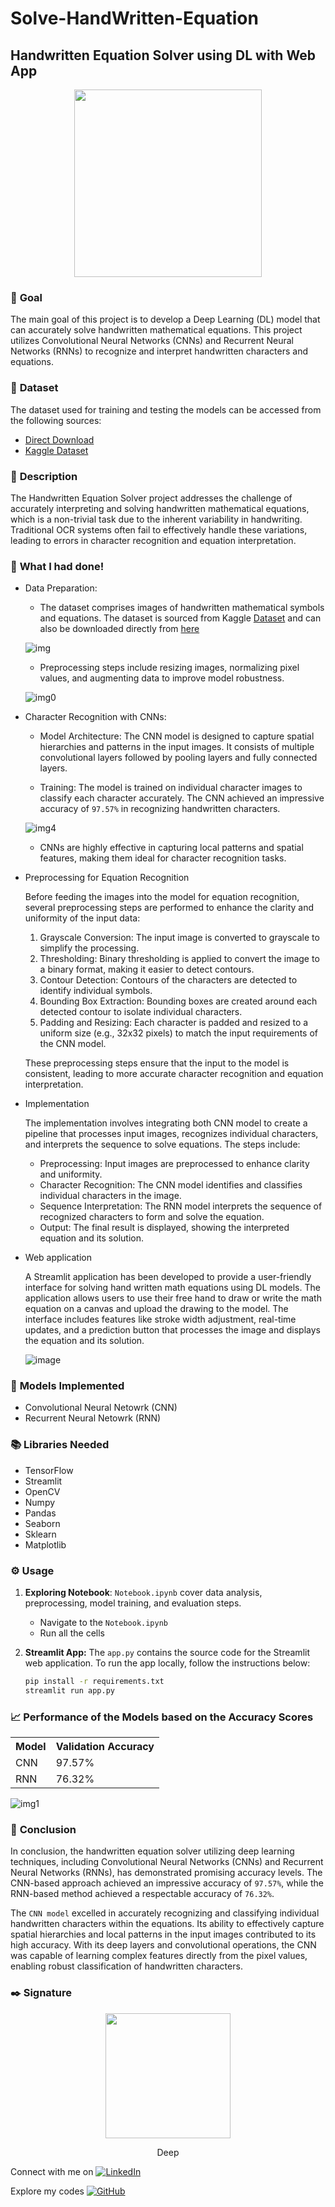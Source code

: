 # Solve-HandWritten-Equation
## Handwritten Equation Solver using DL with Web App

<p align="center">
<img src="https://github.com/abhisheks008/DL-Simplified/assets/103712713/98412d7d-f0e7-4e87-bfa5-d3d401736d1d" width=300 height=300/>
</p>

### 🎯 **Goal**

The main goal of this project is to develop a Deep Learning (DL) model that can accurately solve handwritten mathematical equations. This project utilizes Convolutional Neural Networks (CNNs) and Recurrent Neural Networks (RNNs) to recognize and interpret handwritten characters and equations.

### 🧵 **Dataset**

The dataset used for training and testing the models can be accessed from the following sources:
- [Direct Download](https://cainvas-static.s3.amazonaws.com/media/user_data/Yuvnish17/data.zip)
- [Kaggle Dataset](https://www.kaggle.com/datasets/xainano/handwrittenmathsymbols/data) 


### 🧾 **Description**

The Handwritten Equation Solver project addresses the challenge of accurately interpreting and solving handwritten mathematical equations, which is a non-trivial task due to the inherent variability in handwriting. Traditional OCR systems often fail to effectively handle these variations, leading to errors in character recognition and equation interpretation.


### 🧮 **What I had done!**

- Data Preparation:

    - The dataset comprises images of handwritten mathematical symbols and equations. The dataset is sourced from Kaggle [Dataset](https://www.kaggle.com/datasets/xainano/handwrittenmathsymbols/data) and can also be downloaded directly from [here](https://cainvas-static.s3.amazonaws.com/media/user_data/Yuvnish17/data.zip)

    ![img](https://github.com/abhisheks008/DL-Simplified/assets/103712713/3cebe29a-4626-49dc-8ef8-c1376078d038)

    - Preprocessing steps include resizing images, normalizing pixel values, and augmenting data to improve model robustness.

    ![img0](https://github.com/abhisheks008/DL-Simplified/assets/103712713/befbdbde-9f56-4d04-bed3-d6775ee1c49f)



- Character Recognition with CNNs:

    - Model Architecture: The CNN model is designed to capture spatial hierarchies and patterns in the input images. It consists of multiple convolutional layers followed by pooling layers and fully connected layers.

   
    - Training: The model is trained on individual character images to classify each character accurately. The CNN achieved an impressive accuracy of `97.57%` in recognizing handwritten characters.

    ![img4](https://github.com/abhisheks008/DL-Simplified/assets/103712713/f8b129c6-df32-4071-8c65-4879dd7c66e1)

    
    - CNNs are highly effective in capturing local patterns and spatial features, making them ideal for character recognition tasks.

- Preprocessing for Equation Recognition

  Before feeding the images into the model for equation recognition, several preprocessing steps are performed to enhance the clarity and uniformity of the input data:

  1. Grayscale Conversion: The input image is converted to grayscale to simplify the processing.
  2. Thresholding: Binary thresholding is applied to convert the image to a binary format, making it easier to detect contours.
  3. Contour Detection: Contours of the characters are detected to identify individual symbols.
  4. Bounding Box Extraction: Bounding boxes are created around each detected contour to isolate individual characters.
  4. Padding and Resizing: Each character is padded and resized to a uniform size (e.g., 32x32 pixels) to match the input requirements of the CNN model.

  These preprocessing steps ensure that the input to the model is consistent, leading to more accurate character recognition and equation interpretation.

- Implementation

  The implementation involves integrating both CNN model to create a pipeline that processes input images, recognizes individual characters, and interprets the sequence to solve equations. The steps include:
  - Preprocessing: Input images are preprocessed to enhance clarity and uniformity.
  - Character Recognition: The CNN model identifies and classifies individual characters in the image.
  - Sequence Interpretation: The RNN model interprets the sequence of recognized characters to form and solve the equation.
  - Output: The final result is displayed, showing the interpreted equation and its solution.

-  Web application

    A Streamlit application has been developed to provide a user-friendly interface for solving hand written math equations using DL models. The application allows users to use their free hand to draw or write the math equation on a canvas and upload the drawing to the model. The interface includes features like stroke width adjustment, real-time updates, and a prediction button that processes the image and displays the equation and its solution.


   ![image](https://github.com/Sgvkamalakar/Hand-Written-Equation-Solver/assets/103712713/da75072d-482d-4b4f-8b2e-9fafd519f1be)



 
### 🚀 **Models Implemented**

- Convolutional Neural Netowrk (CNN)
- Recurrent Neural Netowrk (RNN)

### 📚 **Libraries Needed**

- TensorFlow
- Streamlit
- OpenCV
- Numpy
- Pandas
- Seaborn
- Sklearn
- Matplotlib


### ⚙️ **Usage**

1. **Exploring Notebook**: `Notebook.ipynb` cover data analysis, preprocessing, model training, and evaluation steps.
   -  Navigate to the `Notebook.ipynb`
   -  Run all the cells
2. **Streamlit App:** The `app.py` contains the source code for the Streamlit web application. To run the app locally, follow the instructions below:

    ```bash
    pip install -r requirements.txt
    streamlit run app.py
    ```

    
### 📈 **Performance of the Models based on the Accuracy Scores**

<div align="center">
<table>
  <tr>
    <th>Model</th>
    <th>Validation Accuracy</th>
  </tr>
  <tr>
    <td>CNN</td>
    <td>97.57%</td>
  </tr>
  <tr>
    <td>RNN</td>
    <td>76.32%</td>
  </tr>
</table>
</div>

![img1](https://github.com/abhisheks008/DL-Simplified/assets/103712713/f6aadfb9-874c-4734-b5c3-e55792ba4218)


### 📢 **Conclusion**

In conclusion, the handwritten equation solver utilizing deep learning techniques, including Convolutional Neural Networks (CNNs) and Recurrent Neural Networks (RNNs), has demonstrated promising accuracy levels. The CNN-based approach achieved an impressive accuracy of `97.57%`, while the RNN-based method achieved a respectable accuracy of `76.32%`.

The `CNN model` excelled in accurately recognizing and classifying individual handwritten characters within the equations. Its ability to effectively capture spatial hierarchies and local patterns in the input images contributed to its high accuracy. With its deep layers and convolutional operations, the CNN was capable of learning complex features directly from the pixel values, enabling robust classification of handwritten characters.


### ✒️ **Signature**

<p align="center">
  <img src="https://github.com/sgvkamalakar.png" height="200" width="200"/>
</p>
<p align="center">
  Deep
</p>

 
Connect with me on [![LinkedIn](https://img.shields.io/badge/-Kamalakar_Satapathi-0077B5?style=flat-square&logo=linkedin&logoColor=white)](https://www.linkedin.com/in/deep-332437315/)

Explore my codes [![GitHub](https://img.shields.io/badge/-Sgvkamalakar-181717?style=flat-square&logo=github)]([https://github.com/sgvkamalakar](https://github.com/Deep841))
